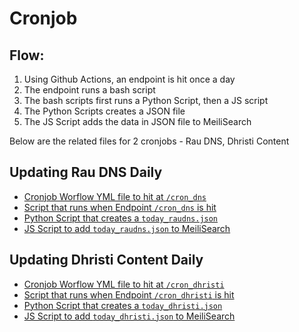 # Cronjob

## Flow:

1. Using Github Actions, an endpoint is hit once a day
2. The endpoint runs a bash script
3. The bash scripts first runs a Python Script, then a JS script
4. The Python Scripts creates a JSON file
5. The JS Script adds the data in JSON file to MeiliSearch

Below are the related files for 2 cronjobs - Rau DNS, Dhristi Content

## Updating Rau DNS Daily

- [Cronjob Worflow YML file to hit at `/cron_dns`](https://github.com/Neera-AI/project-ias/blob/master/.github/workflows/raudns.yml)
- [Script that runs when Endpoint `/cron_dns` is hit](https://github.com/Neera-AI/project-ias/blob/master/backend/add_today_dns.sh)
- [Python Script that creates a `today_raudns.json`](https://github.com/Neera-AI/project-ias/blob/master/backend/pyq_scrapers/scrape_today_rau.py)
- [JS Script to add `today_raudns.json` to MeiliSearch](https://github.com/Neera-AI/project-ias/blob/master/backend/add_today_dns.js)

## Updating Dhristi Content Daily

- [Cronjob Worflow YML file to hit at `/cron_dhristi`](https://github.com/Neera-AI/project-ias/blob/master/.github/workflows/dhristi.yml)
- [Script that runs when Endpoint `/cron_dhristi` is hit](https://github.com/Neera-AI/project-ias/blob/master/backend/add_today_dhristi.sh)
- [Python Script that creates a `today_dhristi.json`](https://github.com/Neera-AI/project-ias/blob/master/backend/pyq_scrapers/scrape_today_dhristi.py)
- [JS Script to add `today_dhristi.json` to MeiliSearch](https://github.com/Neera-AI/project-ias/blob/master/backend/add_today_dhristi.js)
